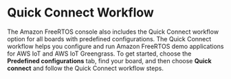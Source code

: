 # Quick Connect Workflow<a name="freertos-quick-connect"></a>

The Amazon FreeRTOS console also includes the Quick Connect workflow option for all boards with predefined configurations\. The Quick Connect workflow helps you configure and run Amazon FreeRTOS demo applications for AWS IoT and AWS IoT Greengrass\. To get started, choose the **Predefined configurations** tab, find your board, and then choose **Quick connect** and follow the Quick Connect workflow steps\. 